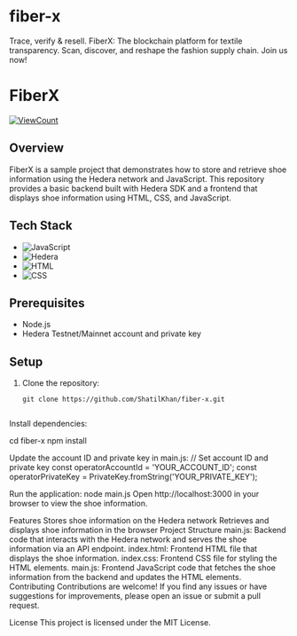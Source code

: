 # fiber-x
Trace, verify &amp; resell. FiberX: The blockchain platform for textile transparency. Scan, discover, and reshape the fashion supply chain. Join us now!

# FiberX

[![ViewCount](https://views.whatilearened.today/views/github/ShatilKhan/fiber-x.svg)](https://github.com/ShatilKhan/fiber-x/views)

## Overview

FiberX is a sample project that demonstrates how to store and retrieve shoe information using the Hedera network and JavaScript. This repository provides a basic backend built with Hedera SDK and a frontend that displays shoe information using HTML, CSS, and JavaScript.

## Tech Stack

- ![JavaScript](https://img.shields.io/badge/-JavaScript-F7DF1E?logo=javascript&logoColor=black&style=flat)
- ![Hedera](https://img.shields.io/badge/-Hedera-232F3E?logo=hedera-hashgraph&logoColor=white&style=flat)
- ![HTML](https://img.shields.io/badge/-HTML-E34F26?logo=html5&logoColor=white&style=flat)
- ![CSS](https://img.shields.io/badge/-CSS-1572B6?logo=css3&logoColor=white&style=flat)

## Prerequisites

- Node.js
- Hedera Testnet/Mainnet account and private key

## Setup

1. Clone the repository:

   ```shell
   git clone https://github.com/ShatilKhan/fiber-x.git


Install dependencies:

cd fiber-x
npm install


Update the account ID and private key in main.js:
// Set account ID and private key
const operatorAccountId = 'YOUR_ACCOUNT_ID';
const operatorPrivateKey = PrivateKey.fromString('YOUR_PRIVATE_KEY');

Run the application:
node main.js
Open http://localhost:3000 in your browser to view the shoe information.

Features
Stores shoe information on the Hedera network
Retrieves and displays shoe information in the browser
Project Structure
main.js: Backend code that interacts with the Hedera network and serves the shoe information via an API endpoint.
index.html: Frontend HTML file that displays the shoe information.
index.css: Frontend CSS file for styling the HTML elements.
main.js: Frontend JavaScript code that fetches the shoe information from the backend and updates the HTML elements.
Contributing
Contributions are welcome! If you find any issues or have suggestions for improvements, please open an issue or submit a pull request.

License
This project is licensed under the MIT License.

